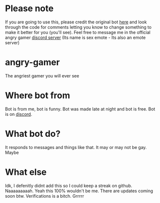 # Please note
If you are going to use this, please credit the original bot <a href="https://top.gg/bot/766970426231881778">here</a> and look through the code for comments letting you know to change something to make it better for you (you'll see). Feel free to message me in the official angry gamer <a href="https://julians.work/cum">discord server</a> (Its name is sex emote - Its also an emote server)

# angry-gamer
The angriest gamer you will ever see

# Where bot from
Bot is from me, bot is funny. Bot was made late at night and bot is free. Bot is on <a href="https://top.gg/bot/766970426231881778">discord</a>.

# What bot do?
It responds to messages and things like that. It may or may not be gay. Maybe

# What else
Idk, I defenitly didnt add this so I could keep a streak on github. Naaaaaaaaah. Yeah this 100% wouldn't be me. There are updates coming soon btw. Verifications is a bitch. Grrrrr
